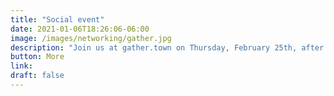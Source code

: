 ```yaml
---
title: "Social event"
date: 2021-01-06T18:26:06-06:00
image: /images/networking/gather.jpg
description: "Join us at gather.town on Thursday, February 25th, after the morning block, and get a portrait cartoon, listen to live DJ music, play video games, and network with the Istio community. (the link will be shared once the event has started)"
button: More
link: 
draft: false
---
```


